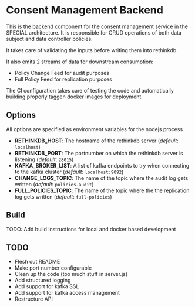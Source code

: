 # Consent Management Backend
This is the backend component for the consent management service in the SPECIAL architecture.
It is responsible for CRUD operations of both data subject and data controller policies.

It takes care of validating the inputs before writing them into rethinkdb.

It also emits 2 streams of data for downstream consumption:
* Policy Change Feed for audit purposes
* Full Policy Feed for replication purposes

The CI configuration takes care of testing the code and automatically building properly taggen docker images for deployment.

## Options
All options are specified as environment variables for the nodejs process
* **RETHINKDB_HOST**: The hostname of the rethinkdb server (_default_: `localhost`)
* **RETHINKDB_PORT**: The portnumber on which the rethinkdb server is listening (_default_: `28015`)
* **KAFKA_BROKER_LIST**: A list of kafka endpoints to try when connecting to the kafka cluster (_default_: `localhost:9092`)
* **CHANGE_LOGS_TOPIC**: The name of the topic where the audit log gets written (_default_: `policies-audit`)
* **FULL_POLICIES_TOPIC**: The name of the topic where the the replication log gets written (_default_: `full-policies`)

## Build
TODO: Add build instructions for local and docker based development

## TODO
* Flesh out README
* Make port number configurable
* Clean up the code (too much stuff in server.js)
* Add structured logging
* Add support for kafka SSL
* Add support for kafka access management
* Restructure API
